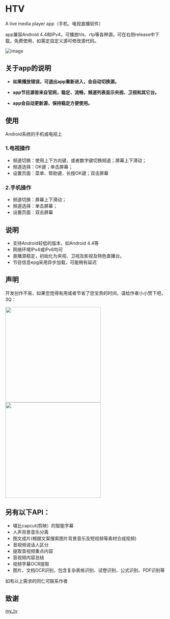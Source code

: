 
# HTV
A live media player app（手机、电视直播软件）

app兼容Android 4.4和IPv4，可播放hls、rtp等各种源。可在右侧release中下载，免费使用，如需定自定义源可修改源代码。

![image](https://img2024.cnblogs.com/blog/33211/202405/33211-20240505115550874-1758625402.png)

## 关于app的说明
-  **如果播放错误，可退出app重新进入，会自动切换源。**

-  **app节目源皆来自官网，稳定、流畅，频道列表显示央视、卫视和其它台。**

- **app会自动更新源，保持稳定方便使用。**

## 使用

Android系统的手机或电视上

### 1.电视操作
+ 频道切换：使用上下方向键，或者数字键切换频道；屏幕上下滑动；
+ 频道选择：OK键；单击屏幕；
+ 设置页面：菜单、帮助键、长按OK键；双击屏幕

### 2.手机操作
+ 频道切换：屏幕上下滑动；
+ 频道选择：单击屏幕；
+ 设置页面：双击屏幕

## 说明

+ 支持Android较低的版本，如Android 4.4等
+ 网络环境IPv4或IPv6均可
+ 直播源稳定，初始化为央视、卫视及影视及特色直播台。
+ 节目信息epg采用异步加载，可能稍有延迟

## 声明


开发创作不易，如果您觉得有用或者节省了您宝贵的时间，请给作者小小赞下吧，3Q：
<p>
<img src="https://img2024.cnblogs.com/blog/33211/202405/33211-20240511115250248-1117416631.jpg" style="width: 300px; height: 300px;"/>
<img src="https://img2024.cnblogs.com/blog/33211/202405/33211-20240511115429872-844027794.jpg" style="width: 300px; height: 300px;"/>
</p>

## 另有以下API：
* 堪比capcut(剪映）的智能字幕
* 人声背景音乐分离
* 图文成片(根据文案搜索图片背景音乐及短视频等素材合成视频)
* 音视频说话人区分
* 提取音视频重点内容
* 音视频内容总结
* 视频字幕OCR提取
* 图片、文档OCR识别，包含复杂表格识别、试卷识别、公式识别、PDF识别等

如有以上需求的同仁可联系作者

## 致谢
[my_tv](https://github.com/yaoxieyoulei/my_tv "my_tv")

